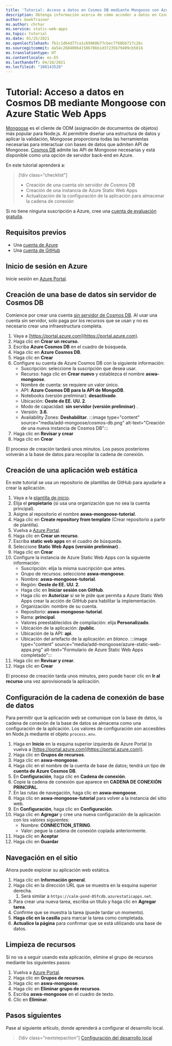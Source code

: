 ```yaml
---
title: 'Tutorial: Acceso a datos en Cosmos DB mediante Mongoose con Azure Static Web Apps'
description: Obtenga información acerca de cómo acceder a datos en Cosmos DB mediante Mongoose desde una función API de Azure Static Web Apps.
author: GeekTrainer
ms.author: chrhar
ms.service: static-web-apps
ms.topic: tutorial
ms.date: 01/25/2021
ms.openlocfilehash: fb1c1d64d77ca1c69960b77cbec7f60bb717c26c
ms.sourcegitcommit: 4a54c268400b4158b78bb1d37235b79409cb5816
ms.translationtype: HT
ms.contentlocale: es-ES
ms.lasthandoff: 04/28/2021
ms.locfileid: "108143528"
---
```

# <a name="tutorial-access-data-in-cosmos-db-using-mongoose-with-azure-static-web-apps"></a>Tutorial: Acceso a datos en Cosmos DB mediante Mongoose con Azure Static Web Apps

[Mongoose](https://mongoosejs.com/) es el cliente de ODM (asignación de documentos de objetos) más popular para Node.js. Al permitirle diseñar una estructura de datos y aplicar la validación, Mongoose proporciona todas las herramientas necesarias para interactuar con bases de datos que admiten API de Mongoose. [Cosmos DB](../cosmos-db/mongodb-introduction.md) admite las API de Mongoose necesarias y está disponible como una opción de servidor back-end en Azure.

En este tutorial aprenderá a:

> [!div class="checklist"]
> - Creación de una cuenta sin servidor de Cosmos DB
> - Creación de una instancia de Azure Static Web Apps
> - Actualización de la configuración de la aplicación para almacenar la cadena de conexión

Si no tiene ninguna suscripción a Azure, cree una [cuenta de evaluación gratuita](https://azure.microsoft.com/free/).

## <a name="prerequisites"></a>Requisitos previos

- Una [cuenta de Azure](https://azure.microsoft.com/free/)
- Una [cuenta de GitHub](https://github.com/join)

## <a name="sign-in-to-azure"></a>Inicio de sesión en Azure

Inicie sesión en [Azure Portal](https://portal.azure.com).

## <a name="create-a-cosmos-db-serverless-database"></a>Creación de una base de datos sin servidor de Cosmos DB

Comience por crear una cuenta [sin servidor de Cosmos DB](../cosmos-db/serverless.md). Al usar una cuenta sin servidor, solo paga por los recursos que se usan y no es necesario crear una infraestructura completa.

1. Vaya a [https://portal.azure.com](https://portal.azure.com).
2. Haga clic en **Crear un recurso**.
3. Escriba **Azure Cosmos DB** en el cuadro de búsqueda.
4. Haga clic en **Azure Cosmos DB**.
5. Haga clic en **Crear**
6. Configure su cuenta de Azure Cosmos DB con la siguiente información:
    - Suscripción: seleccione la suscripción que desea usar.
    - Recurso: haga clic en **Crear nuevo** y establezca el nombre **aswa-mongoose**.
    - Nombre de cuenta: se requiere un valor único.
    - API: **Azure Cosmos DB para la API de MongoDB**.
    - Notebooks (versión preliminar): **desactivado**.
    - Ubicación: **Oeste de EE. UU. 2**.
    - Modo de capacidad: **sin servidor (versión preliminar)** .
    - Versión: **3.6**.
    - Availability Zones: **Deshabilitar**.
:::image type="content" source="media/add-mongoose/cosmos-db.png" alt-text="Creación de una nueva instancia de Cosmos DB":::
7. Haga clic en **Revisar y crear**
8. Haga clic en **Crear**

El proceso de creación tardará unos minutos. Los pasos posteriores volverán a la base de datos para recopilar la cadena de conexión.

## <a name="create-a-static-web-app"></a>Creación de una aplicación web estática

En este tutorial se usa un repositorio de plantillas de GitHub para ayudarle a crear la aplicación.

1. Vaya a la [plantilla de inicio](https://github.com/login?return_to=/staticwebdev/mongoose-starter/generate).
2. Elija el **propietario** (si usa una organización que no sea la cuenta principal).
3. Asigne al repositorio el nombre **aswa-mongoose-tutorial**.
4. Haga clic en **Create repository from template** (Crear repositorio a partir de plantilla).
5. Vuelva a [Azure Portal](https://portal.azure.com).
6. Haga clic en **Crear un recurso**.
7. Escriba **static web apps** en el cuadro de búsqueda.
8. Seleccione **Static Web Apps (versión preliminar)** .
9. Haga clic en **Crear**
10. Configure la instancia de Azure Static Web Apps con la siguiente información:
    - Suscripción: elija la misma suscripción que antes.
    - Grupo de recursos: seleccione **aswa-mongoose**.
    - Nombre: **aswa-mongoose-tutorial**.
    - Región: **Oeste de EE. UU. 2**.
    - Haga clic en **Iniciar sesión con GitHub**.
    - Haga clic en **Autorizar** si se le pide que permita a Azure Static Web Apps crear la acción de GitHub para habilitar la implementación.
    - Organización: nombre de su cuenta.
    - Repositorio: **aswa-mongoose-tutorial**.
    - Rama: **principal**.
    - Valores preestablecidos de compilación: elija **Personalizado**.
    - Ubicación de la aplicación: **/public**.
    - Ubicación de la API: **api**.
    - Ubicación del artefacto de la aplicación: *en blanco*.
    :::image type="content" source="media/add-mongoose/azure-static-web-apps.png" alt-text="Formulario de Azure Static Web Apps completado":::
11. Haga clic en **Revisar y crear**.
12. Haga clic en **Crear**

El proceso de creación tarda unos minutos, pero puede hacer clic en **Ir al recurso** una vez aprovisionada la aplicación.

## <a name="configure-database-connection-string"></a>Configuración de la cadena de conexión de base de datos

Para permitir que la aplicación web se comunique con la base de datos, la cadena de conexión de la base de datos se almacena como una configuración de la aplicación. Los valores de configuración son accesibles en Node.js mediante el objeto `process.env`.

1. Haga en **Inicio** en la esquina superior izquierda de Azure Portal (o vuelva a [https://portal.azure.com](https://portal.azure.com)).
2. Haga clic en **Grupos de recursos**.
3. Haga clic en **aswa-mongoose**.
4. Haga clic en el nombre de la cuenta de base de datos; tendrá un tipo de **cuenta de Azure Cosmos DB**.
5. En **Configuración**, haga clic en **Cadena de conexión**.
6. Copie la cadena de conexión que aparece en **CADENA DE CONEXIÓN PRINCIPAL**.
7. En las rutas de navegación, haga clic en **aswa-mongoose**.
8. Haga clic en **aswa-mongoose-tutorial** para volver a la instancia del sitio web.
9. En **Configuración**, haga clic en **Configuración**.
10. Haga clic en **Agregar** y cree una nueva configuración de la aplicación con los valores siguientes:
    - Nombre: **CONNECTION_STRING**.
    - Valor: pegue la cadena de conexión copiada anteriormente.
11. Haga clic en **Aceptar**
12. Haga clic en **Guardar**

## <a name="navigate-to-your-site"></a>Navegación en el sitio

Ahora puede explorar su aplicación web estática.

1. Haga clic en **Información general**.
1. Haga clic en la dirección URL que se muestra en la esquina superior derecha.
    1. Será similar a `https://calm-pond-05fcdb.azurestaticapps.net`.
1. Para crear una nueva tarea, escriba un título y haga clic en **Agregar tarea**.
1. Confirme que se muestra la tarea (puede tardar un momento).
1. **Haga clic en la casilla** para marcar la tarea como completada.
1. **Actualice la página** para confirmar que se está utilizando una base de datos.

## <a name="clean-up-resources"></a>Limpieza de recursos

Si no va a seguir usando esta aplicación, elimine el grupo de recursos mediante los siguientes pasos:

1. Vuelva a [Azure Portal](https://portal.azure.com).
2. Haga clic en **Grupos de recursos**.
3. Haga clic en **aswa-mongoose**.
4. Haga clic en **Eliminar grupo de recursos**.
5. Escriba **aswa-mongoose** en el cuadro de texto.
6. Clic en **Eliminar**.

## <a name="next-steps"></a>Pasos siguientes

Pase al siguiente artículo, donde aprenderá a configurar el desarrollo local.
> [!div class="nextstepaction"]
> [Configuración del desarrollo local](./local-development.md)
